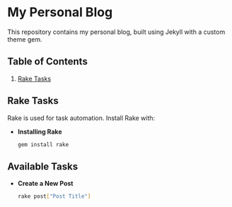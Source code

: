 # My Personal Blog

This repository contains my personal blog, built using Jekyll with a custom theme gem.

## Table of Contents

1. [Rake Tasks](#rake-tasks)


## Rake Tasks

Rake is used for task automation. Install Rake with:

- **Installing Rake**
  ```sh 
  gem install rake
  ```

## Available Tasks

- **Create a New Post**
  ```sh
  rake post["Post Title"]
  ```


